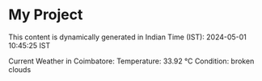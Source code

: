 # My Project

This content is dynamically generated in Indian Time (IST): 2024-05-01 10:45:25 IST


Current Weather in Coimbatore:
Temperature: 33.92 °C
Condition: broken clouds
